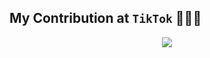 <!-- ### Hi there 👋 -->

<!--
**liqin-z/liqin-z** is a ✨ _special_ ✨ repository because its `README.md` (this file) appears on your GitHub profile.

Here are some ideas to get you started:

- 🔭 I’m currently working on ...
- 🌱 I’m currently learning ...
- 👯 I’m looking to collaborate on ...
- 🤔 I’m looking for help with ...
- 💬 Ask me about ...
- 📫 How to reach me: ...
- 😄 Pronouns: ...
- ⚡ Fun fact: ...
-->
## My Contribution at `TikTok` 👨🏻‍💻 
<!--START_SECTION:waka-->
<p align="center">
<img src="https://wakatime.com/share/@bb8d7578-ab08-4df9-bf32-d34447ca1bd0/66c7a61a-7422-4288-b780-8d56b4ab57ab.svg"></img>
</p>
<!--END_SECTION:waka-->
